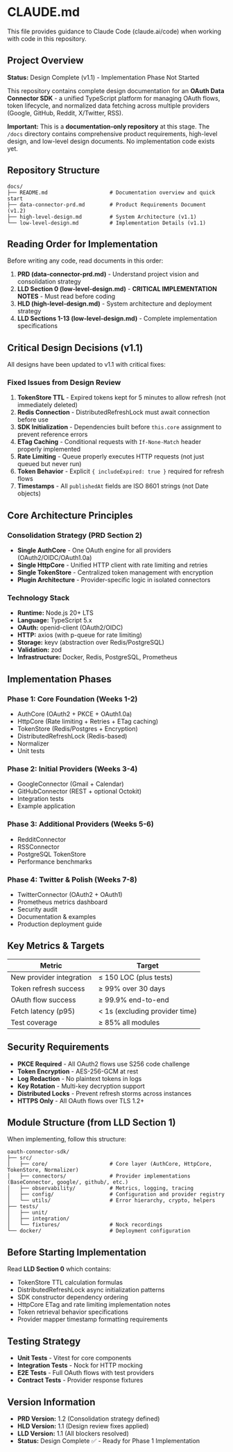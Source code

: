 # CLAUDE.md

This file provides guidance to Claude Code (claude.ai/code) when working with code in this repository.

## Project Overview

**Status:** Design Complete (v1.1) - Implementation Phase Not Started

This repository contains complete design documentation for an **OAuth Data Connector SDK** - a unified TypeScript platform for managing OAuth flows, token lifecycle, and normalized data fetching across multiple providers (Google, GitHub, Reddit, X/Twitter, RSS).

**Important:** This is a **documentation-only repository** at this stage. The `/docs` directory contains comprehensive product requirements, high-level design, and low-level design documents. No implementation code exists yet.

## Repository Structure

```
docs/
├── README.md                    # Documentation overview and quick start
├── data-connector-prd.md        # Product Requirements Document (v1.2)
├── high-level-design.md         # System Architecture (v1.1)
└── low-level-design.md          # Implementation Details (v1.1)
```

## Reading Order for Implementation

Before writing any code, read documents in this order:

1. **PRD (data-connector-prd.md)** - Understand project vision and consolidation strategy
2. **LLD Section 0 (low-level-design.md)** - **CRITICAL IMPLEMENTATION NOTES** - Must read before coding
3. **HLD (high-level-design.md)** - System architecture and deployment strategy
4. **LLD Sections 1-13 (low-level-design.md)** - Complete implementation specifications

## Critical Design Decisions (v1.1)

All designs have been updated to v1.1 with critical fixes:

### Fixed Issues from Design Review
1. **TokenStore TTL** - Expired tokens kept for 5 minutes to allow refresh (not immediately deleted)
2. **Redis Connection** - DistributedRefreshLock must await connection before use
3. **SDK Initialization** - Dependencies built before `this.core` assignment to prevent reference errors
4. **ETag Caching** - Conditional requests with `If-None-Match` header properly implemented
5. **Rate Limiting** - Queue properly executes HTTP requests (not just queued but never run)
6. **Token Behavior** - Explicit `{ includeExpired: true }` required for refresh flows
7. **Timestamps** - All `publishedAt` fields are ISO 8601 strings (not Date objects)

## Core Architecture Principles

### Consolidation Strategy (PRD Section 2)
- **Single AuthCore** - One OAuth engine for all providers (OAuth2/OIDC/OAuth1.0a)
- **Single HttpCore** - Unified HTTP client with rate limiting and retries
- **Single TokenStore** - Centralized token management with encryption
- **Plugin Architecture** - Provider-specific logic in isolated connectors

### Technology Stack
- **Runtime:** Node.js 20+ LTS
- **Language:** TypeScript 5.x
- **OAuth:** openid-client (OAuth2/OIDC)
- **HTTP:** axios (with p-queue for rate limiting)
- **Storage:** keyv (abstraction over Redis/PostgreSQL)
- **Validation:** zod
- **Infrastructure:** Docker, Redis, PostgreSQL, Prometheus

## Implementation Phases

### Phase 1: Core Foundation (Weeks 1-2)
- AuthCore (OAuth2 + PKCE + OAuth1.0a)
- HttpCore (Rate limiting + Retries + ETag caching)
- TokenStore (Redis/Postgres + Encryption)
- DistributedRefreshLock (Redis-based)
- Normalizer
- Unit tests

### Phase 2: Initial Providers (Weeks 3-4)
- GoogleConnector (Gmail + Calendar)
- GitHubConnector (REST + optional Octokit)
- Integration tests
- Example application

### Phase 3: Additional Providers (Weeks 5-6)
- RedditConnector
- RSSConnector
- PostgreSQL TokenStore
- Performance benchmarks

### Phase 4: Twitter & Polish (Weeks 7-8)
- TwitterConnector (OAuth2 + OAuth1)
- Prometheus metrics dashboard
- Security audit
- Documentation & examples
- Production deployment guide

## Key Metrics & Targets

| Metric | Target |
|--------|--------|
| New provider integration | ≤ 150 LOC (plus tests) |
| Token refresh success | ≥ 99% over 30 days |
| OAuth flow success | ≥ 99.9% end-to-end |
| Fetch latency (p95) | < 1s (excluding provider time) |
| Test coverage | ≥ 85% all modules |

## Security Requirements

- **PKCE Required** - All OAuth2 flows use S256 code challenge
- **Token Encryption** - AES-256-GCM at rest
- **Log Redaction** - No plaintext tokens in logs
- **Key Rotation** - Multi-key decryption support
- **Distributed Locks** - Prevent refresh storms across instances
- **HTTPS Only** - All OAuth flows over TLS 1.2+

## Module Structure (from LLD Section 1)

When implementing, follow this structure:
```
oauth-connector-sdk/
├── src/
│   ├── core/                    # Core layer (AuthCore, HttpCore, TokenStore, Normalizer)
│   ├── connectors/              # Provider implementations (BaseConnector, google/, github/, etc.)
│   ├── observability/           # Metrics, logging, tracing
│   ├── config/                  # Configuration and provider registry
│   └── utils/                   # Error hierarchy, crypto, helpers
├── tests/
│   ├── unit/
│   ├── integration/
│   └── fixtures/                # Nock recordings
└── docker/                      # Deployment configuration
```

## Before Starting Implementation

Read **LLD Section 0** which contains:
- TokenStore TTL calculation formulas
- DistributedRefreshLock async initialization patterns
- SDK constructor dependency ordering
- HttpCore ETag and rate limiting implementation notes
- Token retrieval behavior specifications
- Provider mapper timestamp formatting requirements

## Testing Strategy

- **Unit Tests** - Vitest for core components
- **Integration Tests** - Nock for HTTP mocking
- **E2E Tests** - Full OAuth flows with test providers
- **Contract Tests** - Provider response fixtures

## Version Information

- **PRD Version:** 1.2 (Consolidation strategy defined)
- **HLD Version:** 1.1 (Design review fixes applied)
- **LLD Version:** 1.1 (All blockers resolved)
- **Status:** Design Complete ✅ - Ready for Phase 1 Implementation
